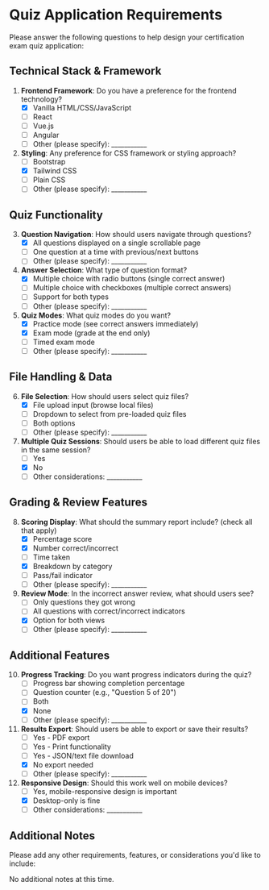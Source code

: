 # Quiz Application Requirements

Please answer the following questions to help design your certification exam quiz application:

## Technical Stack & Framework

1. **Frontend Framework**: Do you have a preference for the frontend technology? 
   - [X] Vanilla HTML/CSS/JavaScript
   - [ ] React
   - [ ] Vue.js
   - [ ] Angular
   - [ ] Other (please specify): ___________

2. **Styling**: Any preference for CSS framework or styling approach?
   - [ ] Bootstrap
   - [X] Tailwind CSS
   - [ ] Plain CSS
   - [ ] Other (please specify): ___________

## Quiz Functionality

3. **Question Navigation**: How should users navigate through questions?
   - [X] All questions displayed on a single scrollable page
   - [ ] One question at a time with previous/next buttons
   - [ ] Other (please specify): ___________

4. **Answer Selection**: What type of question format?
   - [X] Multiple choice with radio buttons (single correct answer)
   - [ ] Multiple choice with checkboxes (multiple correct answers)
   - [ ] Support for both types
   - [ ] Other (please specify): ___________

5. **Quiz Modes**: What quiz modes do you want?
   - [X] Practice mode (see correct answers immediately)
   - [X] Exam mode (grade at the end only)
   - [ ] Timed exam mode
   - [ ] Other (please specify): ___________

## File Handling & Data

6. **File Selection**: How should users select quiz files?
   - [X] File upload input (browse local files)
   - [ ] Dropdown to select from pre-loaded quiz files
   - [ ] Both options
   - [ ] Other (please specify): ___________

7. **Multiple Quiz Sessions**: Should users be able to load different quiz files in the same session?
   - [ ] Yes
   - [X] No
   - [ ] Other considerations: ___________

## Grading & Review Features

8. **Scoring Display**: What should the summary report include? (check all that apply)
   - [X] Percentage score
   - [X] Number correct/incorrect
   - [ ] Time taken
   - [X] Breakdown by category
   - [ ] Pass/fail indicator
   - [ ] Other (please specify): ___________

9. **Review Mode**: In the incorrect answer review, what should users see?
   - [ ] Only questions they got wrong
   - [ ] All questions with correct/incorrect indicators
   - [X] Option for both views
   - [ ] Other (please specify): ___________

## Additional Features

10. **Progress Tracking**: Do you want progress indicators during the quiz?
    - [ ] Progress bar showing completion percentage
    - [ ] Question counter (e.g., "Question 5 of 20")
    - [ ] Both
    - [X] None
    - [ ] Other (please specify): ___________

11. **Results Export**: Should users be able to export or save their results?
    - [ ] Yes - PDF export
    - [ ] Yes - Print functionality
    - [ ] Yes - JSON/text file download
    - [X] No export needed
    - [ ] Other (please specify): ___________

12. **Responsive Design**: Should this work well on mobile devices?
    - [ ] Yes, mobile-responsive design is important
    - [X] Desktop-only is fine
    - [ ] Other considerations: ___________

## Additional Notes

Please add any other requirements, features, or considerations you'd like to include:

No additional notes at this time.
